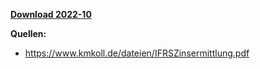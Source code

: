 [**Download 2022-10**](https://downgit.github.io/#/home?url=https://github.com/GeorgGoldbach/Zinsarchiv/tree/master/2022-10)

**Quellen:**
* https://www.kmkoll.de/dateien/IFRSZinsermittlung.pdf
